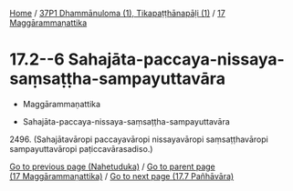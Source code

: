 
[Home](/) / [37P1 Dhammānuloma (1), Tikapaṭṭhānapāḷi (1)](../../37P1.md) / [17 Maggārammaṇattika](../17.md)

# 17.2--6 Sahajāta-paccaya-nissaya-saṃsaṭṭha-sampayuttavāra

* Maggārammaṇattika

* Sahajāta-paccaya-nissaya-saṃsaṭṭha-sampayuttavāra

2496\. (Sahajātavāropi paccayavāropi nissayavāropi saṃsaṭṭhavāropi sampayuttavāropi paṭiccavārasadiso.)

[Go to previous page (Nahetuduka)](17.1/17.1.4/Nahetuduka.md) / [Go to parent page (17 Maggārammaṇattika)](../17.md) / [Go to next page (17.7 Pañhāvāra)](17.7.md)



